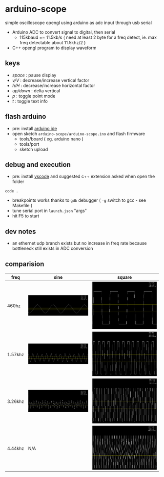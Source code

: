 # arduino-scope
simple oscilloscope opengl using arduino as adc input through usb serial

- Arduino ADC to convert signal to digital, then serial
  - 115kbaud =~ 11.5kb/s ( need at least 2 byte for a freq detect, ie. max freq detectable about 11.5khz/2 )
- C++ opengl program to display waveform

## keys

- *space* : pause display
- *v/V* : decrease/increase vertical factor
- *h/H* : decrease/increase horizontal factor
- *up/down* : delta vertical
- *p* : toggle point mode
- *t* : toggle text info

## flash arduino

- pre: install [arduino ide](https://www.arduino.cc/en/Main/Software)
- open sketch `arduino-scope/arduino-scope.ino` and flash firmware
  - tools/board ( eg. arduino nano )
  - tools/port
  - sketch upload

## debug and execution

- pre: install [vscode](https://code.visualstudio.com/) and suggested c++ extension asked when open the folder

```
code .
```

- breakpoints works thanks to `gdb` debugger ( `-g` switch to gcc - see Makefile )
- tune serial port in `launch.json` "args"
- hit F5 to start

## dev notes

- an ethernet udp branch exists but no increase in freq rate because bottleneck still exists in ADC conversion

## comparision

| freq | sine | square |
|---|---|---|
| 460hz | ![img](doc/sin460hz.png) | ![img](doc/sq463hz.png) |
| 1.57khz | ![img](doc/sin1_57khz.png) | ![img](doc/sq1_58khz.png) |
| 3.26khz | ![img](doc/sin3_26khz.png) | ![img](doc/sq3_23khz.png) |
| 4.44khz | N/A | ![img](doc/sq4_44khz.png) |
